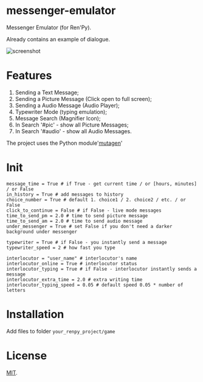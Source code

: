 # messenger-emulator
Messenger Emulator (for Ren'Py).
 
Already contains an example of dialogue.

![screenshot](https://pp.userapi.com/c849528/v849528789/c7282/fZSuh5rjNAI.jpg)

# Features
  1. Sending a Text Message;
  2. Sending a Picture Message (Click open to full screen);
  3. Sending a Audio Message (Audio Player);
  4. Typewriter Mode (typing emulation);
  5. Message Search (Magnifier Icon);
  6. In Search '#pic' - show all Picture Messages;
  7. In Search '#audio' - show all Audio Messages.

The project uses the Python module'[mutagen](https://pypi.org/project/mutagen/)'


 # Init
```
message_time = True # if True - get current time / or [hours, minutes] / or False
in_history = True # add messages to history
choice_number = True # default 1. choice1 / 2. choice2 / etc. / or False
click_to_continue = False # if False - live mode messages
time_to_send_pm = 2.0 # time to send picture message
time_to_send_am = 2.0 # time to send audio message
under_messenger = True # set False if you don't need a darker background under messenger

typewriter = True # if False - you instantly send a message
typewriter_speed = 2 # how fast you type

interlocutor = "user_name" # interlocutor's name
interlocutor_online = True # interlocutor status
interlocutor_typing = True # if False - interlocutor instantly sends a message
interlocutor_extra_time = 2.0 # extra writing time
interlocutor_typing_speed = 0.05 # default speed 0.05 * number of letters

```

# Installation
Add files to folder ```your_renpy_project/game```

# License
[MIT](https://github.com/sDextra/messenger-emulator/blob/master/LICENSE/).
